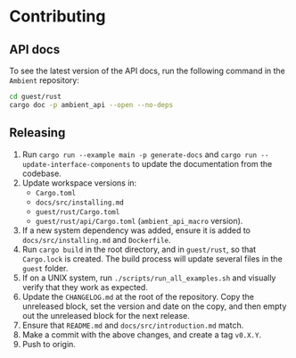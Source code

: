 # Contributing

## API docs

To see the latest version of the API docs, run the following command in the `Ambient` repository:

```sh
cd guest/rust
cargo doc -p ambient_api --open --no-deps
```

## Releasing

1. Run `cargo run --example main -p generate-docs` and `cargo run -- update-interface-components` to update the documentation from the codebase.
2. Update workspace versions in:
   - `Cargo.toml`
   - `docs/src/installing.md`
   - `guest/rust/Cargo.toml`
   - `guest/rust/api/Cargo.toml` (`ambient_api_macro` version).
3. If a new system dependency was added, ensure it is added to `docs/src/installing.md` and `Dockerfile`.
4. Run `cargo build` in the root directory, and in `guest/rust`, so that `Cargo.lock` is created. The build process will update several files in the `guest` folder.
5. If on a UNIX system, run `./scripts/run_all_examples.sh` and visually verify that they work as expected.
6. Update the `CHANGELOG.md` at the root of the repository. Copy the unreleased block, set the version and date on the copy, and then empty out the unreleased block for the next release.
7. Ensure that `README.md` and `docs/src/introduction.md` match.
8. Make a commit with the above changes, and create a tag `v0.X.Y`.
9. Push to origin.
